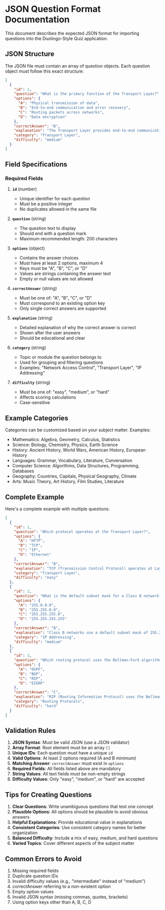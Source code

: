 # JSON Question Format Documentation

This document describes the expected JSON format for importing questions into the Duolingo-Style Quiz application.

## JSON Structure

The JSON file must contain an array of question objects. Each question object must follow this exact structure:

```json
[
  {
    "id": 1,
    "question": "What is the primary function of the Transport Layer?",
    "options": {
      "A": "Physical transmission of data",
      "B": "End-to-end communication and error recovery",
      "C": "Routing packets across networks",
      "D": "Data encryption"
    },
    "correctAnswer": "B",
    "explanation": "The Transport Layer provides end-to-end communication services and ensures reliable data transfer between applications.",
    "category": "Transport Layer",
    "difficulty": "medium"
  }
]
```

## Field Specifications

### Required Fields

1. **`id`** (number)
   - Unique identifier for each question
   - Must be a positive integer
   - No duplicates allowed in the same file

2. **`question`** (string)
   - The question text to display
   - Should end with a question mark
   - Maximum recommended length: 200 characters

3. **`options`** (object)
   - Contains the answer choices
   - Must have at least 2 options, maximum 4
   - Keys must be "A", "B", "C", or "D"
   - Values are strings containing the answer text
   - Empty or null values are not allowed

4. **`correctAnswer`** (string)
   - Must be one of: "A", "B", "C", or "D"
   - Must correspond to an existing option key
   - Only single correct answers are supported

5. **`explanation`** (string)
   - Detailed explanation of why the correct answer is correct
   - Shown after the user answers
   - Should be educational and clear

6. **`category`** (string)
   - Topic or module the question belongs to
   - Used for grouping and filtering questions
   - Examples: "Network Access Control", "Transport Layer", "IP Addressing"

7. **`difficulty`** (string)
   - Must be one of: "easy", "medium", or "hard"
   - Affects scoring calculations
   - Case-sensitive

## Example Categories

Categories can be customized based on your subject matter. Examples:
- Mathematics: Algebra, Geometry, Calculus, Statistics
- Science: Biology, Chemistry, Physics, Earth Science
- History: Ancient History, World Wars, American History, European History
- Languages: Grammar, Vocabulary, Literature, Conversation
- Computer Science: Algorithms, Data Structures, Programming, Databases
- Geography: Countries, Capitals, Physical Geography, Climate
- Arts: Music Theory, Art History, Film Studies, Literature

## Complete Example

Here's a complete example with multiple questions:

```json
[
  {
    "id": 1,
    "question": "Which protocol operates at the Transport Layer?",
    "options": {
      "A": "HTTP",
      "B": "TCP",
      "C": "IP",
      "D": "Ethernet"
    },
    "correctAnswer": "B",
    "explanation": "TCP (Transmission Control Protocol) operates at Layer 4 (Transport Layer) of the OSI model.",
    "category": "Transport Layer",
    "difficulty": "easy"
  },
  {
    "id": 2,
    "question": "What is the default subnet mask for a Class B network?",
    "options": {
      "A": "255.0.0.0",
      "B": "255.255.0.0",
      "C": "255.255.255.0",
      "D": "255.255.255.255"
    },
    "correctAnswer": "B",
    "explanation": "Class B networks use a default subnet mask of 255.255.0.0, which provides 16 bits for the network portion.",
    "category": "IP Addressing",
    "difficulty": "medium"
  },
  {
    "id": 3,
    "question": "Which routing protocol uses the Bellman-Ford algorithm?",
    "options": {
      "A": "OSPF",
      "B": "BGP",
      "C": "RIP",
      "D": "EIGRP"
    },
    "correctAnswer": "C",
    "explanation": "RIP (Routing Information Protocol) uses the Bellman-Ford distance vector algorithm to calculate the best path.",
    "category": "Routing Protocols",
    "difficulty": "hard"
  }
]
```

## Validation Rules

1. **JSON Syntax**: Must be valid JSON (use a JSON validator)
2. **Array Format**: Root element must be an array `[]`
3. **Unique IDs**: Each question must have a unique `id`
4. **Valid Options**: At least 2 options required (A and B minimum)
5. **Matching Answer**: `correctAnswer` must exist in `options`
6. **Required Fields**: All fields listed above are mandatory
7. **String Values**: All text fields must be non-empty strings
8. **Difficulty Values**: Only "easy", "medium", or "hard" are accepted

## Tips for Creating Questions

1. **Clear Questions**: Write unambiguous questions that test one concept
2. **Plausible Options**: All options should be plausible to avoid obvious answers
3. **Helpful Explanations**: Provide educational value in explanations
4. **Consistent Categories**: Use consistent category names for better organization
5. **Balanced Difficulty**: Include a mix of easy, medium, and hard questions
6. **Varied Topics**: Cover different aspects of the subject matter

## Common Errors to Avoid

1. Missing required fields
2. Duplicate question IDs
3. Invalid difficulty values (e.g., "intermediate" instead of "medium")
4. correctAnswer referring to a non-existent option
5. Empty option values
6. Invalid JSON syntax (missing commas, quotes, brackets)
7. Using option keys other than A, B, C, D